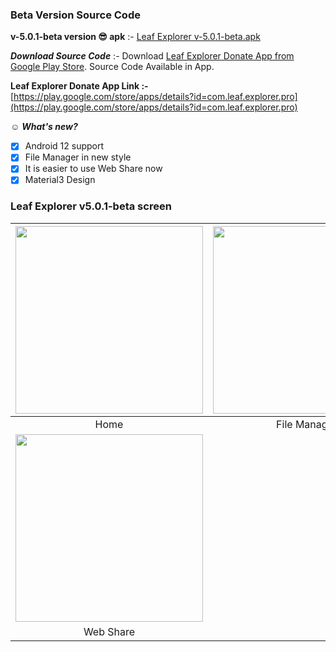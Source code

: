 ### Beta Version Source Code

**v-5.0.1-beta version 😎 apk** :-
[Leaf Explorer v-5.0.1-beta.apk](https://github.com/Shiv-Shambhu/Leaf-Explorer/blob/main/Version/apk)

***Download Source Code*** :-
Download [Leaf Explorer Donate App from Google Play Store](https://play.google.com/store/apps/details?id=com.leaf.explorer.pro). Source Code Available in App.

****Leaf Explorer Donate App Link :-****
 [https://play.google.com/store/apps/details?id=com.leaf.explorer.pro](https://play.google.com/store/apps/details?id=com.leaf.explorer.pro)

☺️
***What's new?***

- [x] Android 12 support
- [x] File Manager in new style
- [x] It is easier to use Web Share now
- [x] Material3 Design

### Leaf Explorer v5.0.1-beta screen

| <img src = "https://github.com/Shiv-Shambhu/Leaf-Explorer/blob/main/Image/beta_home_page.jpg" width = "300"/> | <img src = "https://github.com/Shiv-Shambhu/Leaf-Explorer/blob/main/Image/beta_file_manager.jpg" width = "300"/> |
|:---:|:---:|
| Home | File Manager |
| <img src = "https://github.com/Shiv-Shambhu/Leaf-Explorer/blob/main/Image/beta_web_share.jpg" width = "300"/> |
| Web Share |

